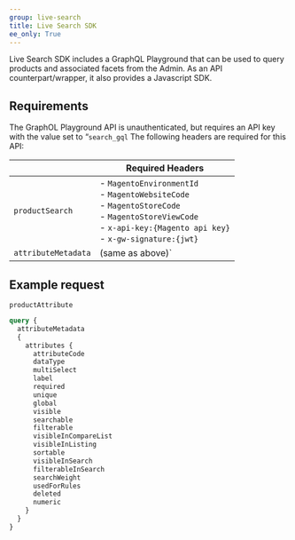 ```yaml
---
group: live-search
title: Live Search SDK
ee_only: True
---
```


Live Search SDK includes a GraphQL Playground that can be used to query products and associated facets from the Admin. As an API counterpart/wrapper, it also provides a Javascript SDK.

## Requirements

The GraphOL Playground API is unauthenticated, but requires an API key with the value set to “`search_gql` The following headers are required for this API:

||**Required Headers**
|---|---|
|`productSearch`| - `MagentoEnvironmentId`<br />- `MagentoWebsiteCode`<br />- `MagentoStoreCode`<br />- `MagentoStoreViewCode`<br />- `x-api-key:{Magento api key}`<br />- `x-gw-signature:{jwt}`|
|`attributeMetadata`| (same as above)`|

## Example request

`productAttribute`

```graphql
query {
  attributeMetadata
  {
    attributes {
      attributeCode
      dataType
      multiSelect
      label
      required
      unique
      global
      visible
      searchable
      filterable
      visibleInCompareList
      visibleInListing
      sortable
      visibleInSearch
      filterableInSearch
      searchWeight
      usedForRules
      deleted
      numeric
    }
  }
}
```

